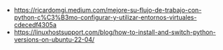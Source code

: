 - https://ricardomgi.medium.com/mejore-su-flujo-de-trabajo-con-python-c%C3%B3mo-configurar-y-utilizar-entornos-virtuales-cdecedf4305a
- https://linuxhostsupport.com/blog/how-to-install-and-switch-python-versions-on-ubuntu-22-04/